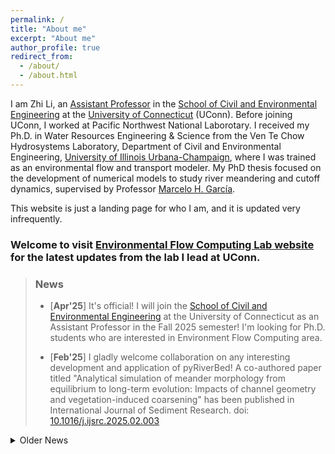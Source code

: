 ```yaml
---
permalink: /
title: "About me"
excerpt: "About me"
author_profile: true
redirect_from: 
  - /about/
  - /about.html
---
```


I am Zhi Li, an [Assistant Professor](https://cee.engr.uconn.edu/people/zhi-li) in the [School of Civil and Environmental Engineering](https://cee.engr.uconn.edu/) at the [University of Connecticut](https://uconn.edu/) (UConn). Before joining UConn, I worked at Pacific Northwest National Laborotary. I received my Ph.D. in Water Resources Engineering & Science from the Ven Te Chow Hydrosystems Laboratory, Department of Civil and Environmental Engineering, [University of Illinois Urbana-Champaign](https://illinois.edu/), where I was trained as an environmental flow and transport modeler. My PhD thesis focused on the development of numerical models to study river meandering and cutoff dynamics, supervised by Professor [Marcelo H. García](https://cee.illinois.edu/directory/profile/mhgarcia). 

This website is just a landing page for who I am, and it is updated very infrequently. 

### Welcome to visit [Environmental Flow Computing Lab website](https://draft.environmentalflowlab.engineering.uconn.edu/) for the latest updates from the lab I lead at UConn.

> ### News
>  - [**Apr'25**] It's official! I will join the [School of Civil and Environmental Engineering](https://cee.engr.uconn.edu/) at the University of Connecticut as an Assistant Professor in the Fall 2025 semester! I'm looking for Ph.D. students who are interested in Environment Flow Computing area. 
>
>  - [**Feb'25**] I gladly welcome collaboration on any interesting development and application of pyRiverBed! A co-authored paper titled "Analytical simulation of meander morphology from equilibrium to long-term evolution: Impacts of channel geometry and vegetation-induced coarsening" has been published in International Journal of Sediment Research. doi: [10.1016/j.ijsrc.2025.02.003](https://doi.org/10.1016/j.ijsrc.2025.02.003)


<details>
  <summary>Older News</summary>`

<ul>
  <li>[<b>Dec'24</b>] Chaired the H41-43A and H51K hydrologic modeling sessions in AGU24 December 9-13 in Washington DC. </li>
  <li>[<b>Nov'24</b>] Project approved! Co-leading the project "Improving Advanced Terrestrial Simulator (ATS) model data managing and archiving standards", as one of the 2024 ESS-DIVE Partner Projects. </li>
  <li>[<b>Nov'24</b>] Pre-print available online, "Unveiling the Stochasticity of Bank Erosion: A Hybrid Deterministic and Stochastic Modeling Approach", doi: 10.22541/essoar.173152946.64602365/v1 </li>
  <li>[<b>Oct'24</b>] A poster titled "Integrating ELM-BGC Carbon Cycling with ATS-PFLOTRAN Hydro-Biogeochemical Modeling in a Wildfire-Impacted Pacific Northwest Watershed" has been presented in The 25th Conference on Computational Methods in Water Resources in Tucson, AZ. </li>
  <li>[<b>Sep'24</b>] A co-authored paper titled "Impact of topography and climate on post-fire vegetation recovery across different burn severity and land cover types through random forest" has been published in Ecological Informatics. doi: 10.1016/j.ecoinf.2024.102757 </li>
  <li>[<b>Jun'24</b>] A co-authored paper titled "Integrated Effects of Site Hydrology and Vegetation on Exchange Fluxes and Nutrient Cycling at a Coastal Terrestrial-Aquatic Interface" has been published in Water Resouces Research. doi: 10.1029/2023WR035580 </li>
  <li>[<b>Dec'23</b>] Co-convened the GC51R Wildfire Impacts session and presented the poster titled "Modeling the fates of pyrogenic carbon in the wildfire-impacted Pacific Northwest watersheds" in AGU Fall Meeting 2023 in San Francisco, CA. </li>
  <li>[<b>Sep'23</b>] The preprint of a first-author paper titled "Evaluating the effects of burn severity and precipitation on post-fire watershed responses using distributed hydrologic models" has been published in ESS Open Archive. doi: 10.22541/essoar.170224575.51711472/v1 </li>
  <li>[<b>Sep'23</b>] A co-authored paper titled "A hydrogeophysical framework to assess infiltration during a simulated ecosystem-scale flooding experiment" has been published in the Journal of Hydrology. doi: 10.1016/j.jhydrol.2023.130243 </li>
  <li>[<b>Aug'23</b>] A first-author paper titled "High-resolution modeling of meander neck cutoffs: laboratory and field scales" has been published in Frontiers in Earth Science. doi: 10.3389/feart.2023.1208782 </li>
  <li>[<b>May'23</b>] A poster titled "Watershed hydrologic and biogeochemical responses to wildfires in the Pacific Northwest" has been presented in 2023 ESS PI meeting in Bethesda, MD. </li>
  <li>[<b>Dec'22</b>] A poster titled "Evaluating the transport of wildfire-induced pyrogenic nutrients in a grassland-shrub dominant watershed using a high-res numerical model" has been presented in AGU Fall Meeting 2022. </li>
  <li>[<b>Dec'22</b>] A poster titled "Obtaining synthetic riverbed topography of meandering rivers from satellite imagery: a case study of the Tallahatchie River, Mississippi" has been presented in AGU Fall Meeting 2022. </li>
  <li>[<b>Mar'22</b>] I start working as a Postdoctoral Research Associate at Pacific Northwest National Laboratory (PNNL). </li>
  <li>[<b>Feb'22</b>] I successfully defended my doctoral thesis. </li>
  <li>[<b>Fall'21</b>] Paper accepted! Our paper titled "Impact of Lake Michigan Water Level Rise on Complex Bidirectional Flow in the Chicago Area Waterway System (CAWS)" has been accpeted for publication in the Journal of Great Lakes Research. doi: 10.1016/j.jglr.2021.10.008 </li>
  <li>[<b>Fall'21</b>] A co-authored abstract titled "An integrated river planform and sandbar detection tool based on Google Earth Engine and its application in the Yazoo-Mississippi Delta with high-resolution satellite images" has been accepted by AGU Fall Meeting 2021. Paper Number: H15M-1191. </li>
  <li>[<b>Spring'21</b>] Obtained the Graduate College Mentoring Certificate, "In recognition of completion of the Illinois Graduate Mentoring Program". </li>
  <li>[<b>Spring'21</b>] The pyRiverBed paper has been accepted for publication in Computers & Geosciences. doi: 10.1016/j.cageo.2021.104755 </li>
</ul>  

</details>
